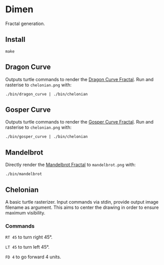 # Dimen
Fractal generation.

## Install
```
make
```

## Dragon Curve
Outputs turtle commands to render the [Dragon Curve Fractal](). Run and rasterise to `chelonian.png` with:

```
./bin/dragon_curve | ./bin/chelonian
```

## Gosper Curve
Outputs turtle commands to render the [Gosper Curve Fractal](). Run and rasterise to `chelonian.png` with:

```
./bin/gosper_curve | ./bin/chelonian
```

## Mandelbrot
Directly render the [Mandelbrot Fractal]() to `mandelbrot.png` with:

```
./bin/mandelbrot
```

## Chelonian
A basic turtle rasterizer. Input commands via stdin, provide output image filename as argument. This aims to center the drawing in order to ensure maximum visibility.

### Commands
`RT 45` to turn right 45°.

`LT 45` to turn left 45°.

`FD 4` to go forward 4 units.
